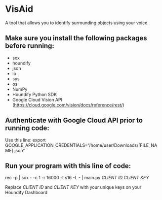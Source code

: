 # VisAid
A tool that allows you to identify surrounding objects using your voice.


## Make sure you install the following packages before running: 
- sox 
- houndify
- json
- io
- sys
- os
- NumPy
- Houndify Python SDK
- Google Cloud Vision API (https://cloud.google.com/vision/docs/reference/rest/)

## Authenticate with Google Cloud API prior to running code: 
Use this line: 
export GOOGLE_APPLICATION_CREDENTIALS=“/home/user/Downloads/[FILE_NAME].json”

## Run your program with this line of code: 
rec -p | sox - -c 1 -r 16000 -t s16 -L - | main.py *CLIENT ID* *CLIENT KEY*
 
Replace *CLIENT ID* and *CLIENT KEY* with your unique keys on your Houndify Dashboard
